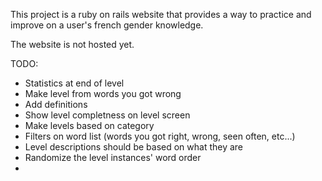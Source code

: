 This project is a ruby on rails website that provides a way to practice and improve on a user's french gender knowledge.

The website is not hosted yet.




TODO:
+ Statistics at end of level
+ Make level from words you got wrong 
+ Add definitions
+ Show level completness on level screen
+ Make levels based on category
+ Filters on word list (words you got right, wrong, seen often, etc...)
+ Level descriptions should be based on what they are
+ Randomize the level instances' word order
+ 
